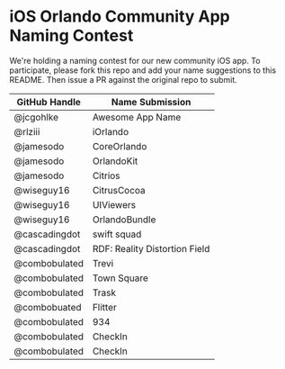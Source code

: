 # iOS Orlando Community App Naming Contest

We're holding a naming contest for our new community iOS app. To participate, please fork this repo and add your name suggestions to this README. Then issue a PR against the original repo to submit.

| GitHub Handle | Name Submission  |
| ------------- | ---------------- |
| @jcgohlke     | Awesome App Name |
| @rlziii       | iOrlando         |
| @jamesodo     | CoreOrlando      |
| @jamesodo     | OrlandoKit       |
| @jamesodo     | Citrios          |
| @wiseguy16    | CitrusCocoa      |
| @wiseguy16    | UIViewers        |
| @wiseguy16    | OrlandoBundle    |
| @cascadingdot | swift squad                    |
| @cascadingdot | RDF: Reality Distortion Field  |
| @combobulated | Trevi            |
| @combobulated | Town Square      |
| @combobulated | Trask            |
| @combobuated  | Flitter          |
| @combobulated | 934              |
| @combobulated | CheckIn          |
| @combobulated | CheckIn          |
